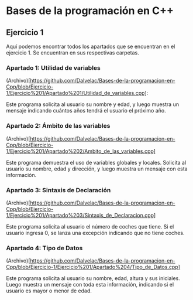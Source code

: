 # Bases de la programación en C++

## Ejercicio 1

Aquí podemos encontrar todos los apartados que se encuentran en el ejercicio 1. Se encuentran en sus respectivas carpetas.

### Apartado 1: Utilidad de variables

(Archivo)[https://github.com/Dalvelac/Bases-de-la-programacion-en-Cpp/blob/Ejercicio-1/Ejercicio%201/Apartado%201/Utilidad_de_variables.cpp]:

Este programa solicita al usuario su nombre y edad, y luego muestra un mensaje indicando cuántos años tendrá el usuario el próximo año.

### Apartado 2: Ámbito de las variables

(Archivo)[https://github.com/Dalvelac/Bases-de-la-programacion-en-Cpp/blob/Ejercicio-1/Ejercicio%201/Apartado%202/Ambito_de_las_variables.cpp]

Este programa demuestra el uso de variables globales y locales. Solicita al usuario su nombre, edad y dirección, y luego muestra un mensaje con esta información.

### Apartado 3: Sintaxis de Declaración

(Archivo)[https://github.com/Dalvelac/Bases-de-la-programacion-en-Cpp/blob/Ejercicio-1/Ejercicio%201/Apartado%203/Sintaxis_de_Declaracion.cpp]

Este programa solicita al usuario el número de coches que tiene. Si el usuario ingresa 0, se lanza una excepción indicando que no tiene coches.

### Apartado 4: Tipo de Datos

(Archivo)[https://github.com/Dalvelac/Bases-de-la-programacion-en-Cpp/blob/Ejercicio-1/Ejercicio%201/Apartado%204/Tipo_de_Datos.cpp]

Este programa solicita al usuario su nombre, edad, altura y sus iniciales. Luego muestra un mensaje con toda esta información, indicando si el usuario es mayor o menor de edad.